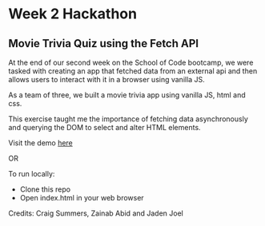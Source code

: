# Week 2 Hackathon

## Movie Trivia Quiz using the Fetch API

At the end of our second week on the School of Code bootcamp, we were tasked with creating an app that fetched data from an external api and then allows users to interact with it in a browser using vanilla JS.

As a team of three, we built a movie trivia app using vanilla JS, html and css.

This exercise taught me the importance of fetching data asynchronously and querying the DOM to select and alter HTML elements.

Visit the demo [here](https://alphapentagon.github.io/trivia-quiz-fetch-api-hackathon/)

OR

To run locally:

- Clone this repo
- Open index.html in your web browser

Credits: Craig Summers, Zainab Abid and Jaden Joel
